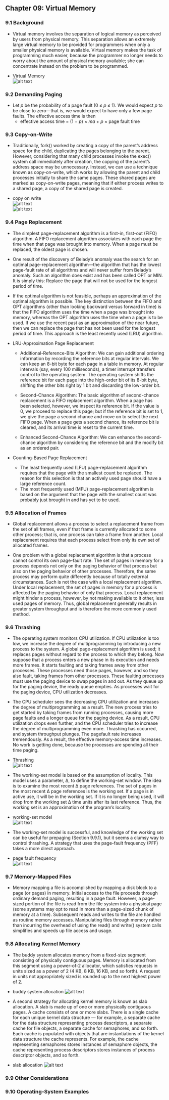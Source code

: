 ## Chapter 09: Virtual Memory

### 9.1 Background

- Virtual memory involves the separation of logical memory as perceived by users from physical memory. This separation allows an extremely large virtual memory to be provided for programmers when only a smaller physical memory is available. Virtual memory makes the task of programming much easier, because the programmer no longer needs to worry about the amount of physical memory available; she can concentrate instead on the problem to be programmed.

- Virtual Memory  
![alt text](img/fig_9_1_Virtual_memory.PNG)  

### 9.2 Demanding Paging

- Let *p* be the probability of a page fault (0 ≤ *p* ≤ 1). We would expect *p* to be close to zero—that is, we would expect to have only a few page faults. The effective access time is then
	- effective access time = (1 − *p*) × *ma* + *p* × page fault time

### 9.3 Copy-on-Write

- Traditionally, fork() worked by creating a copy of the parent’s address space for the child, duplicating the pages belonging to the parent. However, considering that many child processes invoke the exec() system call immediately after creation, the copying of the parent’s address space may be unnecessary. Instead, we can use a technique known as copy-on-write, which works by allowing the parent and child processes initially to share the same pages. These shared pages are marked as copy-on-write pages, meaning that if either process writes to a shared page, a copy of the shared page is created.

- copy on write  
![alt text](/img/fig_9_2_Copy_on_write_1.PNG)  
![alt text](/img/fig_9_3_Copy_on_write_2.PNG)  

### 9.4 Page Replacement

- The simplest page-replacement algorithm is a first-in, first-out (FIFO) algorithm. A FIFO replacement algorithm associates with each page the time when that page was brought into memory. When a page must be replaced, the oldest page is chosen.

- One result of the discovery of Belady’s anomaly was the search for an optimal page-replacement algorithm—the algorithm that has the lowest page-fault rate of all algorithms and will never suffer from Belady’s anomaly. Such an algorithm does exist and has been called OPT or MIN. It is simply this: Replace the page that will not be used for the longest period of time.

- If the optimal algorithm is not feasible, perhaps an approximation of the optimal algorithm is possible. The key distinction between the FIFO and OPT algorithms (other than looking backward versus forward in time) is that the FIFO algorithm uses the time when a page was brought into memory, whereas the OPT algorithm uses the time when a page is to be used. If we use the recent past as an approximation of the near future, then we can replace the page that has not been used for the longest period of time. This approach is the least recently used (LRU) algorithm.

- LRU-Approximation Page Replacement
	- Additional-Reference-Bits Algorithm: We can gain additional ordering information by recording the reference bits at regular intervals. We can keep an 8-bit byte for each page in a table in memory. At regular intervals (say, every 100 milliseconds), a timer interrupt transfers control to the operating system. The operating system shifts the reference bit for each page into the high-order bit of its 8-bit byte, shifting the other bits right by 1 bit and discarding the low-order bit.

	- Second-Chance Algorithm: The basic algorithm of second-chance replacement is a FIFO replacement algorithm. When a page has been selected, however, we inspect its reference bit. If the value is 0, we proceed to replace this page; but if the reference bit is set to 1, we give the page a second chance and move on to select the next FIFO page. When a page gets a second chance, its reference bit is cleared, and its arrival time is reset to the current time.

	- Enhanced Second-Chance Algorithm: We can enhance the second-chance algorithm by considering the reference bit and the modify bit as an ordered pair.

- Counting-Based Page Replacement
	- The least frequently used (LFU) page-replacement algorithm requires that the page with the smallest count be replaced. The reason for this selection is that an actively used page should have a large reference count.
	- The most frequently used (MFU) page-replacement algorithm is based on the argument that the page with the smallest count was probably just brought in and has yet to be used.

### 9.5 Allocation of Frames

- Global replacement allows a process to select a replacement frame from the set of all frames, even if that frame is currently allocated to some other process; that is, one process can take a frame from another. Local replacement requires that each process select from only its own set of allocated frames.

- One problem with a global replacement algorithm is that a process cannot control its own page-fault rate. The set of pages in memory for a process depends not only on the paging behavior of that process but also on the paging behavior of other processes. Therefore, the same process may perform quite differently because of totally external circumstances. Such is not the case with a local replacement algorithm. Under local replacement, the set of pages in memory for a process is affected by the paging behavior of only that process. Local replacement might hinder a process, however, by not making available to it other, less used pages of memory. Thus, global replacement generally results in greater system throughput and is therefore the more commonly used method.

### 9.6 Thrashing

- The operating system monitors CPU utilization. If CPU utilization is too low, we increase the degree of multiprogramming by introducing a new process to the system. A global page-replacement algorithm is used; it replaces pages without regard to the process to which they belong. Now suppose that a process enters a new phase in its execution and needs more frames. It starts faulting and taking frames away from other processes. These processes need those pages, however, and so they also fault, taking frames from other processes. These faulting processes must use the paging device to swap pages in and out. As they queue up for the paging device, the ready queue empties. As processes wait for the paging device, CPU utilization decreases.

- The CPU scheduler sees the decreasing CPU utilization and increases the degree of multiprogramming as a result. The new process tries to get started by taking frames from running processes, causing more page faults and a longer queue for the paging device. As a result, CPU utilization drops even further, and the CPU scheduler tries to increase the degree of multiprogramming even more. Thrashing has occurred, and system throughput plunges. The pagefault rate increases tremendously. As a result, the effective memory-access time increases. No work is getting done, because the processes are spending all their time paging.

- Thrashing  
![alt text](img/fig_9_4_Thrashing.PNG)  

- The working-set model is based on the assumption of locality. This model uses a parameter, Δ, to define the working-set window. The idea is to examine the most recent Δ page references. The set of pages in the most recent Δ page references is the working set. If a page is in active use, it will be in the working set. If it is no longer being used, it will drop from the working set Δ time units after its last reference. Thus, the working set is an approximation of the program’s locality.

- working-set model  
![alt text](img/fig_9_5_Working_set_model.PNG)  

- The working-set model is successful, and knowledge of the working set can be useful for prepaging (Section 9.9.1), but it seems a clumsy way to control thrashing. A strategy that uses the page-fault frequency (PFF) takes a more direct approach.

- page fault frequency  
![alt text](img/fig_9_6_Page_fault_frequency.PNG)  

### 9.7 Memory-Mapped Files

- Memory mapping a file is accomplished by mapping a disk block to a page (or pages) in memory. Initial access to the file proceeds through ordinary demand paging, resulting in a page fault. However, a page-sized portion of the file is read from the file system into a physical page (some systems may opt to read in more than a page-sized chunk of memory at a time). Subsequent reads and writes to the file are handled as routine memory accesses. Manipulating files through memory rather than incurring the overhead of using the read() and write() system calls simplifies and speeds up file access and usage.

### 9.8 Allocating Kernel Memory

- The buddy system allocates memory from a fixed-size segment consisting of physically contiguous pages. Memory is allocated from this segment using a power-of-2 allocator, which satisfies requests in units sized as a power of 2 (4 KB, 8 KB, 16 KB, and so forth). A request in units not appropriately sized is rounded up to the next highest power of 2.

- buddy system allocation
![alt text](img/fig_9_7_Buddy_system_allocation.PNG)

- A second strategy for allocating kernel memory is known as slab allocation. A slab is made up of one or more physically contiguous pages. A cache consists of one or more slabs. There is a single cache for each unique kernel data structure — for example, a separate cache for the data structure representing process descriptors, a separate cache for file objects, a separate cache for semaphores, and so forth. Each cache is populated with objects that are instantiations of the kernel data structure the cache represents. For example, the cache representing semaphores stores instances of semaphore objects, the cache representing process descriptors stores instances of process descriptor objects, and so forth.

- slab allocation
![alt text](img/fig_9_8_Slab_allocation.PNG)

### 9.9 Other Considerations

### 9.10 Operating-System Examples